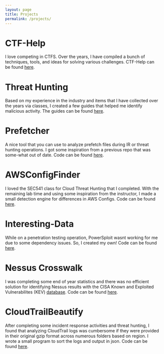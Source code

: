 ```yaml
---
layout: page
title: Projects
permalink: /projects/
---
```


# CTF-Help
I love competing in CTFS. Over the years, I have compiled a bunch of techniques, tools, and ideas for solving various challenges. CTF-Help can be found [here](https://aj-read.gitbook.io/ctf-help). 

# Threat Hunting
Based on my experience in the industry and items that I have collected over the years via classes, I created a few guides that helped me identify malicious activity. The guides can be found [here](https://aj-read.gitbook.io/windows-threat-hunting). 

# Prefetcher
A nice tool that you can use to analyze prefetch files during IR or threat hunting operations. I got some inspiration from a previous repo that was some-what out of date. Code can be found [here](https://github.com/ajread4/prefetcher). 

# AWSConfigFinder
I loved the SEC541 class for Cloud Threat Hunting that I completed. With the remaining lab time and using some inspiration from the instructor, I made a small detection engine for differences in AWS Configs. Code can be found [here](https://github.com/ajread4/awsconfigfinder). 

# Interesting-Data
While on a penetration testing operation, PowerSploit wasnt working for me due to some dependency issues. So, I created my own! Code can be found [here](https://github.com/ajread4/Interesting-Data). 

# Nessus Crosswalk
I was completing some end of year statistics and there was no efficient solution for identifying Nessus results with the CISA Known and Exploited Vulnerabilites (KEV) [database](https://www.cisa.gov/known-exploited-vulnerabilities-catalog). Code can be found [here](https://github.com/ajread4/nessus_crosswalk). 

# CloudTrailBeautify
After completing some incident response activities and threat hunting, I found that analyzing CloudTrail logs was cumbersome if they were provided in their original gzip format across numerous folders based on region. I wrote a small program to sort the logs and output in json. Code can be found [here](https://github.com/ajread4/cloudtrailbeautify). 